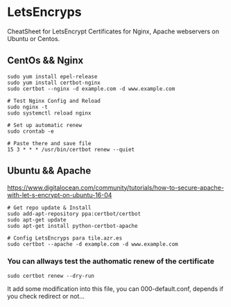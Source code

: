LetsEncryps
===========

CheatSheet for LetsEncrypt Certificates for Nginx, Apache webservers on Ubuntu or Centos.

## CentOs && Nginx

```shell
sudo yum install epel-release
sudo yum install certbot-nginx
sudo certbot --nginx -d example.com -d www.example.com

# Test Nginx Config and Reload
sudo nginx -t
sudo systemctl reload nginx

# Set up automatic renew
sudo crontab -e

# Paste there and save file
15 3 * * * /usr/bin/certbot renew --quiet
```

## Ubuntu && Apache
https://www.digitalocean.com/community/tutorials/how-to-secure-apache-with-let-s-encrypt-on-ubuntu-16-04

```shell
# Get repo update & Install
sudo add-apt-repository ppa:certbot/certbot
sudo apt-get update
sudo apt-get install python-certbot-apache

# Config LetsEncryps para tile.azr.es
sudo certbot --apache -d example.com -d www.example.com
```

### You can allways test the authomatic renew of the certificate

```shell
sudo certbot renew --dry-run
```

It add some modification into this file, you can 000-default.conf, depends if you check redirect or not...